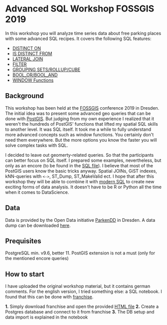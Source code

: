 # Advanced SQL Workshop FOSSGIS 2019

In this workshop you will analyze time series data about free parking places with some advanced SQL recipes.
It covers the following SQL features:

* [DISTINCT ON](https://medium.com/statuscode/the-many-faces-of-distinct-in-postgresql-c52490de5954)
* [IS DISTINCT FROM](https://wiki.postgresql.org/wiki/Is_distinct_from)
* [LATERAL JOIN](https://carto.com/blog/lateral-joins/)
* [FILTER](https://modern-sql.com/feature/filter)
* [GROUPING SETS/ROLLUP/CUBE](https://www.postgresql.org/docs/11/queries-table-expressions.html#QUERIES-GROUPING-SETS)
* [BOOL_OR/BOOL_AND](https://www.postgresonline.com/journal/archives/241-True-or-False-every-which-way.html)
* [WINDOW Functions](https://momjian.us/main/writings/pgsql/window.pdf)

## Background

This workshop has been held at the [FOSSGIS](https://pretalx.com/fossgis2019/talk/VKEUPL/)
conference 2019 in Dresden. The initial idea was to present some advanced geo queries that can be done
with [PostGIS](https://postgis.net/). But judging from my own experience I realized that it weren't the
hundreds of PostGIS' functions that lifted my spatial SQL skills to another level. It was SQL itself.
It took me a while to fully understand more advanced concepts such as window functions. You certainly
don't need them everywhere. But the more options you know the faster you will solve complex tasks with SQL.

I decided to leave out geomerty-related queries. So that the participants can better focus on SQL itself.
I prepared some examples, nevertheless, but only as an encore (to be found in the [SQL file](sql_workshop_kunde_fossgis2019.sql)). I believe that most of the PostGIS users know the basic tricks anyway.
Spatial JOINs, GiST indexes, kNN-queries with `<->`, ST_Dump, ST_MakeValid ect. I hope that after this
workshop they will be able to combine it with [modern SQL](https://modern-sql.com/) to create new exciting
forms of data analysis. It doesn't have to be R or Python all the time when it comes to DataScience.

## Data

Data is provided by the Open Data initiative [ParkenDD](https://parkendd.de/) in Dresden. A data dump can be downloaded [here](http://ubahn.draco.uberspace.de/opendata/dump/parken_dump.csv).

## Prequisites

PostgreSQL min. v9.6, better 11. PostGIS extension is not a must (only for the mentioned encore queries)

## How to start

I have uploaded the original workshop material, but it contains german comments.
For the english version, I tried something else: a SQL notebook.
I found that this can be done with [franchise](https://franchise.cloud/).

**1.** Simply download franchise and open the provided [HTML file](sql_notebook_fossgis2019.html)
**2.** Create a Postgres database and connect to it from franchise
**3.** The DB setup and data import is explained in the notebook
